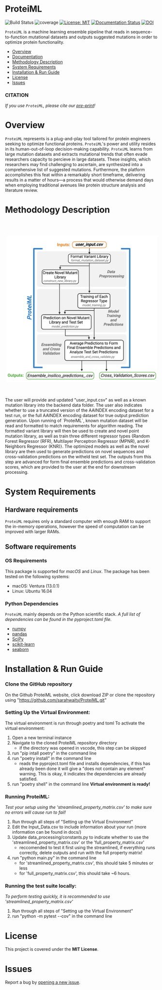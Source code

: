 # ProteiML
![Build Status](https://github.com/sarahwaity/ProteiML/actions/workflows/config.yml/badge.svg)
![coverage](https://img.shields.io/badge/coverage-94%25-green)
[![License: MIT](https://img.shields.io/badge/License-MIT-yellow.svg)](https://opensource.org/licenses/MIT)
[![Documentation Status](https://readthedocs.org/projects/proteiml/badge/?version=latest)](https://proteiml.readthedocs.io/en/latest/?badge=latest)
[![DOI](https://zenodo.org/badge/666693326.svg)](https://zenodo.org/badge/latestdoi/666693326)

`ProteiML` is a machine learning ensemble pipeline that reads in sequence-to-function mutational datasets and outputs suggested mutations in order to optimize protein functionality. 

- [Overview](#overview)
- [Documentation](#documentation)
- [Methodology Description](#Methodology-Description)
- [System Requirements](#system-requirements)
- [Installation & Run Guide](#installation-&-Run-guide)
- [License](#license)
- [Issues](https://github.com/sarahwaity/ProteiML/issues)


### CITATION
*If you use `ProteiML`, please cite our [pre-print](https://doi.org/10.1101/2023.04.13.536801)!*  


# Overview
`ProteiML` represents is a plug-and-play tool tailored for protein engineers seeking to optimize functional proteins. `ProteiML`'s power and utility resides in its human-out-of-loop decision-making capability. `ProteiML` learns from large mutation datasets and extracts mutational trends that often evade researchers capacity to percieve in large datasets. These insights, which researchers may find challenging to ascertain, are synthesized into a comprehensive list of suggested mutations. Furthermore, the platform accomplishes this feat within a remarkably short timeframe, delivering results in a matter of hours—a process that would otherwise demand days when employing traditional avenues like protein structure analysis and literature review.

# Methodology Description
<img src=DOCS/workflow.png width=500 align="right" vspace = "50">
The user will provide and updated "user_input.csv" as well as a known mutation library into the backend data folder. The user also indicates whether to use a truncated version of the AAINDEX encoding dataset for a test run, or the full AAINDEX encoding dataset for true output prediction generation. Upon running of `ProteiML`, known mutation dataset will be read and formatted to match requirements for algorithm reading. The formatted variant library will then be used to create and novel point mutation library, as well as train three different regressor types {Random Forest Regressor (RFR), Multilayer Perceptron Regressor (MPNR), and K-Neighbors Regressor (KNR)}. The optimized models as well as the novel library are then used to generate predictions on novel sequences and cross-validation predictions on the witheld test set. The outputs from this step are advanced for form final ensemble predictions and cross-validation scores, which are provided to the user at the end for downstream processing. 


# System Requirements
## Hardware requirements
`ProteiML` requires only a standard computer with enough RAM to support the in-memory operations, however the speed of computation can be improved with larger RAMs.

## Software requirements
### OS Requirements
This package is supported for *macOS* and *Linux*. The package has been tested on the following systems:
+ macOS: Ventura (13.0.1)
+ Linux: Ubuntu 16.04

### Python Dependencies
`ProteiML` mainly depends on the Python scientific stack. 
*A full list of dependencies can be found in the pyproject.toml file.*

- [numpy](http://www.numpy.org/)
- [pandas](https://pandas.pydata.org/)
- [SciPy](https://scipy.org/)
- [scikit-learn](https://scikit-learn.org/stable/)
- [seaborn](https://seaborn.pydata.org/)



# Installation & Run Guide
### Clone the GitHub repository
On the Github ProteiML website, click download ZIP or clone the repository using "https://github.com/sarahwaity/ProteiML.git"


### Setting Up the Virtual Environment:
The virtual environment is run through poetry and toml
To activate the virtual environment:
1. Open a new terminal instance
2. Navigate to the cloned ProteiML repository directory
     - if the directory was opened in vscode, this step can be skipped
3. run "pip intall poetry" in the command line
4. run "poetry install" in the command line
    - reads the pyproject.toml file and installs dependencies, if this has already been done it will give a "does not contain any element" warning. This is okay, it indicates the dependencies are already satisfied. 
5. run "poetry shell" in the command line
**Virtual environment is ready!**


### Running ProteiML:
*Test your setup using the 'streamlined_property_matrix.csv' to make sure no errors will cause run to fail!*
1. Run through all steps of "Setting up the Virtual Environment"
2. Edit the Input_Data.csv to include information about your run (more information can be found in docs/)
3. Update data_processing/constants.py to indicate whether to use the 'streamlined_property_matrix.csv' or the 'full_property_matrix.csv'
    - reccomended to test it first using the streamlined, if everything runs correctly, delete outputs and run with the full property matrix!
4. run "python main.py" in the command line
    - for 'streamlined_property_matrix.csv', this should take 5 minutes or less
    - for 'full_property_matrix.csv', this should take ~6 hours. 


### Running the test suite locally:
*To perform testing quickly, it is recommended to use 'streamlined_property_matrix.csv'*
1. Run through all steps of "Setting up the Virtual Environment"
2. run "python -m pytest --cov" in the command line


# License
This project is covered under the **MIT License**.


# Issues
Report a bug by [opening a new issue](https://github.com/sarahwaity/ProteiML/issues).

